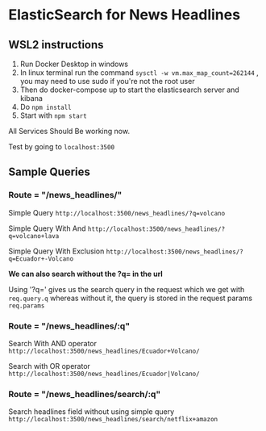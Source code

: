 # ElasticSearch for News Headlines

## WSL2 instructions

1. Run Docker Desktop in windows
2. In linux terminal run the command ```sysctl -w vm.max_map_count=262144``` , you may need to use sudo if you're not the root user
3. Then do docker-compose up to start the elasticsearch server and kibana 
4. Do ```npm install```
5. Start with ```npm start```

All Services Should Be working now. 

Test by going to ```localhost:3500```

## Sample Queries

### **Route = "/news_headlines/"**

Simple Query
```http://localhost:3500/news_headlines/?q=volcano```

Simple Query With And 
```http://localhost:3500/news_headlines/?q=volcano+lava```

Simple Query With Exclusion
```http://localhost:3500/news_headlines/?q=Ecuador+-Volcano```


**We can also search without the ?q= in the url**

Using '?q=' gives us the search query in the request which we get with 
```req.query.q``` whereas without it, the query is stored in the request params ```req.params```


### **Route = "/news_headlines/:q"**

Search With AND operator
```http://localhost:3500/news_headlines/Ecuador+Volcano/```

Search with OR operator
```http://localhost:3500/news_headlines/Ecuador|Volcano/```


### **Route = "/news_headlines/search/:q"**
Search headlines field without using simple query
```http://localhost:3500/news_headlines/search/netflix+amazon```